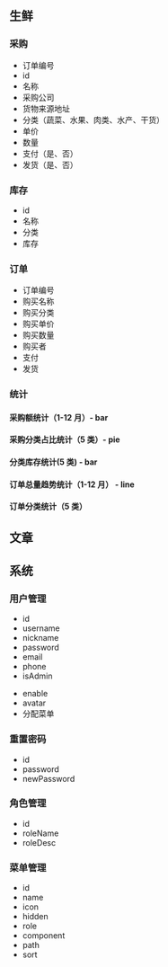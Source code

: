 ## 生鲜

### 采购

- 订单编号
- id
- 名称
- 采购公司
- 货物来源地址
- 分类（蔬菜、水果、肉类、水产、干货）
- 单价
- 数量
- 支付（是、否）
- 发货（是、否）

### 库存

- id
- 名称
- 分类
- 库存

### 订单

- 订单编号
- 购买名称
- 购买分类
- 购买单价
- 购买数量
- 购买者
- 支付
- 发货

### 统计

#### 采购额统计（1-12 月）- bar

#### 采购分类占比统计（5 类）- pie

#### 分类库存统计(5 类) - bar

#### 订单总量趋势统计（1-12 月） - line

#### 订单分类统计（5 类）

## 文章

## 系统

### 用户管理

- id
- username
- nickname
- password
- email
- phone
- isAdmin
<!-- - role（管理员 admin、普通用户 normal） -->
- enable
- avatar
- 分配菜单

### 重置密码

- id
- password
- newPassword

### 角色管理

- id
- roleName
- roleDesc

### 菜单管理

- id
- name
- icon
- hidden
- role
- component
- path
- sort
